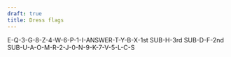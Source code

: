 ```yaml
---
draft: true
title: Dress flags
---
```


E-Q-3-G-8-Z-4-W-6-P-1-I-ANSWER-T-Y-B-X-1st SUB-H-3rd SUB-D-F-2nd SUB-U-A-O-M-R-2-J-0-N-9-K-7-V-5-L-C-S
